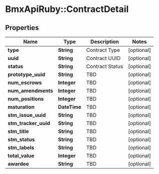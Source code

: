 # BmxApiRuby::ContractDetail

## Properties
Name | Type | Description | Notes
------------ | ------------- | ------------- | -------------
**type** | **String** | Contract Type | [optional] 
**uuid** | **String** | Contract UUID | [optional] 
**status** | **String** | Contract Status | [optional] 
**prototype_uuid** | **String** | TBD | [optional] 
**num_escrows** | **Integer** | TBD | [optional] 
**num_amendments** | **Integer** | TBD | [optional] 
**num_positions** | **Integer** | TBD | [optional] 
**maturation** | **DateTime** | TBD | [optional] 
**stm_issue_uuid** | **String** | TBD | [optional] 
**stm_tracker_uuid** | **String** | TBD | [optional] 
**stm_title** | **String** | TBD | [optional] 
**stm_status** | **String** | TBD | [optional] 
**stm_labels** | **String** | TBD | [optional] 
**total_value** | **Integer** | TBD | [optional] 
**awardee** | **String** | TBD | [optional] 


